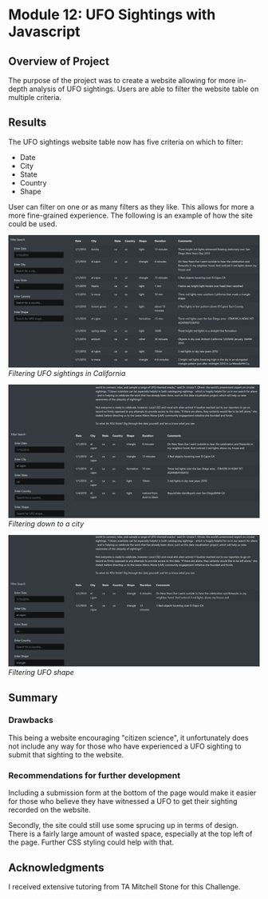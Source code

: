 # Module 12: UFO Sightings with Javascript

## Overview of Project

The purpose of the project was to create a website allowing for more in-depth analysis of UFO sightings. Users are able to filter the website table on multiple criteria.

## Results

The UFO sightings website table now has five criteria on which to filter:

* Date
* City
* State
* Country
* Shape

User can filter on one or as many filters as they like. This allows for more a more fine-grained experience. The following is an example of how the site could be used.


![State filter](challenge/static/images/ca_filter.png)
*Filtering UFO sightings in California*


![City filter](challenge/static/images/el_cajon_filter.png)
*Filtering down to a city*


![Shape filter](challenge/static/images/shape_triangle_filter.png)
*Filtering UFO shape*

## Summary

### Drawbacks
This being a website encouraging "citizen science", it unfortunately does not include any way for those who have experienced a UFO sighting to submit that sighting to the website. 

### Recommendations for further development
Including a submission form at the bottom of the page would make it easier for those who believe they have witnessed a UFO to get their sighting recorded on the website.

Secondly, the site could still use some sprucing up in terms of design. There is a fairly large amount of wasted space, especially at the top left of the page. Further CSS styling could help with that.



## Acknowledgments
I received extensive tutoring from TA Mitchell Stone for this Challenge.